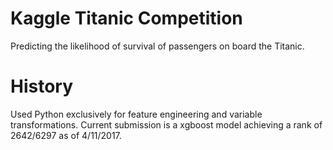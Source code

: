 # Kaggle Titanic Competition

Predicting the likelihood of survival of passengers on board the Titanic.

# History

Used Python exclusively for feature engineering and variable transformations. Current submission is a xgboost model achieving a rank of 2642/6297 as of 4/11/2017.
